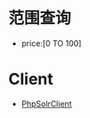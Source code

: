 
# 范围查询
- price:[0 TO 100]


# Client
- [PhpSolrClient](https://github.com/roomthirteen/PhpSolrClient)
